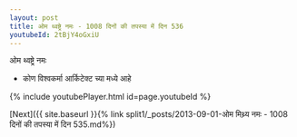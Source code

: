 ```yaml
---
layout: post
title: ओम थ्वष्ट्रे नमः - 1008 दिनों की तपस्या में दिन 536
youtubeId: 2tBjY4oGxiU
---
```

 
 
 ओम थ्वष्ट्रे नमः  
 
 -  कोण विश्वकर्मा आर्किटेक्ट च्या मध्ये आहे 
 
  
 
  
 
 
 
 
 
 


{% include youtubePlayer.html id=page.youtubeId %}
 
[Next]({{ site.baseurl }}{% link  split1/_posts/2013-09-01-ओम मिथ्र्य नमः - 1008 दिनों की तपस्या में दिन 535.md%})
 
